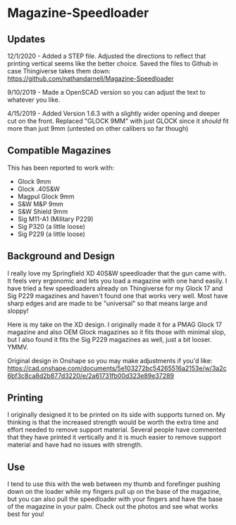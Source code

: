 # Magazine-Speedloader
## Updates
12/1/2020 - Added a STEP file.  Adjusted the directions to reflect that printing vertical seems like the better choice.  Saved the files to Github in case Thingiverse takes them down: https://github.com/nathandarnell/Magazine-Speedloader

9/10/2019 - Made a OpenSCAD version so you can adjust the text to whatever you like.

4/15/2019 - Added Version 1.6.3 with a slightly wider opening and deeper cut on the front.  Replaced "GLOCK 9MM" with just GLOCK since it *should* fit more than just 9mm (untested on other calibers so far though)

## Compatible Magazines
This has been reported to work with:
* Glock 9mm
* Glock .40S&W
* Magpul Glock 9mm
* S&W M&P 9mm
* S&W Shield 9mm
* Sig M11-A1 (Military P229)
* Sig P320 (a little loose)
* Sig P229 (a little loose)

## Background and Design
I really love my Springfield XD 40S&W speedloader that the gun came with.  It feels very ergonomic and lets you load a magazine with one hand easily.  I have tried a few speedloaders already on Thingiverse for my Glock 17 and Sig P229 magazines and haven't found one that works very well.  Most have sharp edges and are made to be "universal" so that means large and sloppy!

Here is my take on the XD design.  I originally made it for a PMAG Glock 17 magazine and also OEM Glock magazines so it fits those with minimal slop, but I also found it fits the Sig P229 magazines as well, just a bit looser.  YMMV.

Original design in Onshape so you may make adjustments if you'd like: https://cad.onshape.com/documents/5e103272bc54265516a2153e/w/3a2c6bf3c8ca8d2b877d3220/e/2a61731fb00d323e89e37289

## Printing
I originally designed it to be printed on its side with supports turned on.  My thinking is that the increased strength would be worth the extra time and effort needed to remove support material.  Several people have commented that they have printed it vertically and it is much easier to remove support material and have had no issues with strength.

## Use
I tend to use this with the web between my thumb and forefinger pushing down on the loader while my fingers pull up on the base of the magazine, but you can also pull the speedloader with your fingers and have the base of the magazine in your palm.  Check out the photos and see what works best for you!
